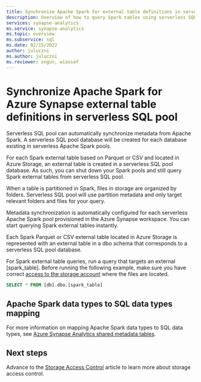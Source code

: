 ```yaml
---
title: Synchronize Apache Spark for external table definitions in serverless SQL pool
description: Overview of how to query Spark tables using serverless SQL pool
services: synapse-analytics 
ms.service: synapse-analytics 
ms.topic: overview
ms.subservice: sql
ms.date: 02/15/2022
author: juluczni
ms.author: juluczni
ms.reviewer: sngun, wiassaf
---
```


# Synchronize Apache Spark for Azure Synapse external table definitions in serverless SQL pool

Serverless SQL pool can automatically synchronize metadata from Apache Spark. A serverless SQL pool database will be created for each database existing in serverless Apache Spark pools. 

For each Spark external table based on Parquet or CSV and located in Azure Storage, an external table is created in a serverless SQL pool database. As such, you can shut down your Spark pools and still query Spark external tables from serverless SQL pool.

When a table is partitioned in Spark, files in storage are organized by folders. Serverless SQL pool will use partition metadata and only target relevant folders and files for your query.

Metadata synchronization is automatically configured for each serverless Apache Spark pool provisioned in the Azure Synapse workspace. You can start querying Spark external tables instantly.

Each Spark Parquet or CSV external table located in Azure Storage is represented with an external table in a dbo schema that corresponds to a serverless SQL pool database. 

For Spark external table queries, run a query that targets an external [spark_table]. Before running the following example, make sure you have correct [access to the storage account](develop-storage-files-storage-access-control.md) where the files are located.

```sql
SELECT * FROM [db].dbo.[spark_table]
```

## Apache Spark data types to SQL data types mapping

For more information on mapping Apache Spark data types to SQL data types, see [Azure Synapse Analytics shared metadata tables](../metadata/table.md).

## Next steps

Advance to the [Storage Access Control](develop-storage-files-storage-access-control.md) article to learn more about storage access control.
